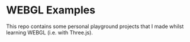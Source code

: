 # WEBGL Examples
This repo contains some personal playground projects that I made whilst learning WEBGL (i.e. with Three.js).
